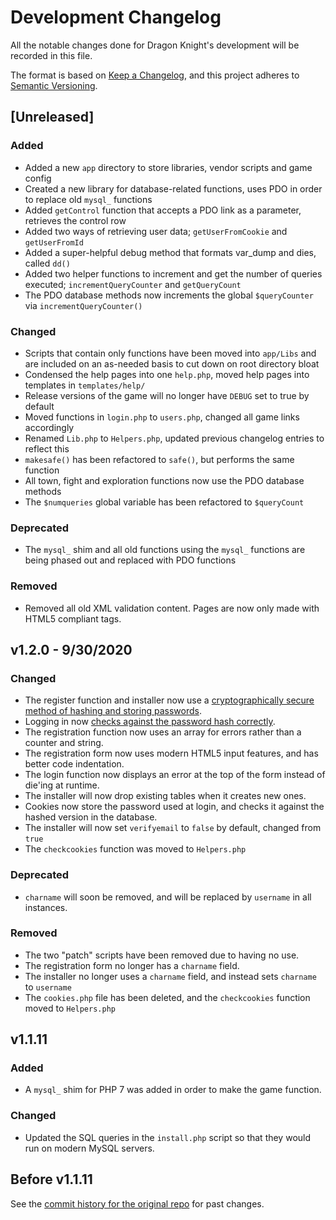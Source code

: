 # Development Changelog
All the notable changes done for Dragon Knight's development will be recorded in this file.

The format is based on [Keep a Changelog](https://keepachangelog.com/en/1.0.0/), and this project adheres to [Semantic Versioning](https://semver.org/spec/v2.0.0.html).

## [Unreleased]
### Added
- Added a new `app` directory to store libraries, vendor scripts and game config
- Created a new library for database-related functions, uses PDO in order to replace old `mysql_` functions
- Added `getControl` function that accepts a PDO link as a parameter, retrieves the control row
- Added two ways of retrieving user data; `getUserFromCookie` and `getUserFromId`
- Added a super-helpful debug method that formats var_dump and dies, called `dd()`
- Added two helper functions to increment and get the number of queries executed; `incrementQueryCounter` and `getQueryCount`
- The PDO database methods now increments the global `$queryCounter` via `incrementQueryCounter()`

### Changed
- Scripts that contain only functions have been moved into `app/Libs` and are included on an as-needed basis to cut down on root directory bloat
- Condensed the help pages into one `help.php`, moved help pages into templates in `templates/help/`
- Release versions of the game will no longer have `DEBUG` set to true by default
- Moved functions in `login.php` to `users.php`, changed all game links accordingly
- Renamed `Lib.php` to `Helpers.php`, updated previous changelog entries to reflect this
- `makesafe()` has been refactored to `safe()`, but performs the same function
- All town, fight and exploration functions now use the PDO database methods
- The `$numqueries` global variable has been refactored to `$queryCount`

### Deprecated
- The `mysql_` shim and all old functions using the `mysql_` functions are being phased out and replaced with PDO functions

### Removed
- Removed all old XML validation content. Pages are now only made with HTML5 compliant tags.

## v1.2.0 - 9/30/2020
### Changed
- The register function and installer now use a [cryptographically secure method of hashing and storing passwords](https://www.php.net/manual/en/function.password-hash).
- Logging in now [checks against the password hash correctly](https://www.php.net/manual/en/function.password-verify.php).
- The registration function now uses an array for errors rather than a counter and string.
- The registration form now uses modern HTML5 input features, and has better code indentation.
- The login function now displays an error at the top of the form instead of die'ing at runtime.
- The installer will now drop existing tables when it creates new ones.
- Cookies now store the password used at login, and checks it against the hashed version in the database.
- The installer will now set `verifyemail` to `false` by default, changed from `true`
- The `checkcookies` function was moved to `Helpers.php`

### Deprecated
- `charname` will soon be removed, and will be replaced by `username` in all instances.

### Removed
- The two "patch" scripts have been removed due to having no use.
- The registration form no longer has a `charname` field.
- The installer no longer uses a `charname` field, and instead sets `charname` to `username`
- The `cookies.php` file has been deleted, and the `checkcookies` function moved to `Helpers.php`

## v1.1.11
### Added
- A `mysql_` shim for PHP 7 was added in order to make the game function.

### Changed
- Updated the SQL queries in the `install.php` script so that they would run on modern MySQL servers.

## Before v1.1.11
See the [commit history for the original repo](https://github.com/renderse7en/dragon-knight/commits/master) for past changes.